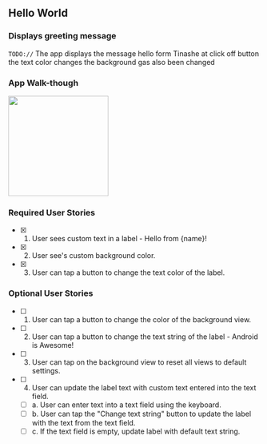 ## Hello World

### Displays greeting message 
`TODO://` The app displays the message hello form Tinashe
          at click off button the text color changes 
          the background gas also been changed 

### App Walk-though


<img src="![emulator1](https://user-images.githubusercontent.com/43506274/70639864-14f36400-1c09-11ea-88c9-eba4c09d67ca.gif)" width=200><br>


### Required User Stories
- [x] 1. User sees custom text in a label - Hello from {name}!
- [x] 2. User see's custom background color.
- [x] 3. User can tap a button to change the text color of the label.

### Optional User Stories
- [ ] 1. User can tap a button to change the color of the background view.  
- [ ] 2. User can tap a button to change the text string of the label - Android is Awesome!  
- [ ] 3. User can tap on the background view to reset all views to default settings.  
- [ ] 4. User can update the label text with custom text entered into the text field.  
   - [ ] a. User can enter text into a text field using the keyboard.  
   - [ ] b. User can tap the "Change text string" button to update the label with the text from the text field.  
   - [ ] c. If the text field is empty, update label with default text string.  
